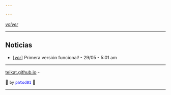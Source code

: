 ```yaml
---

---
```


<link rel="icon" href="/etc/icon.png">

[*volver*][teikat]

---

## Noticias

- \[[*ver*][01]\] Primera versión funcional! - 29/05 - 5:01 am

---

[teikat.github.io][teikat] - <span id="herobrine"></span>

:ghost: `by` <span style="color: blue;">`patod01`</span> :ghost:

[teikat]: https://teikat.github.io

---

[01]: 01

<script type="text/javascript" src="/herobrine.js"></script>
